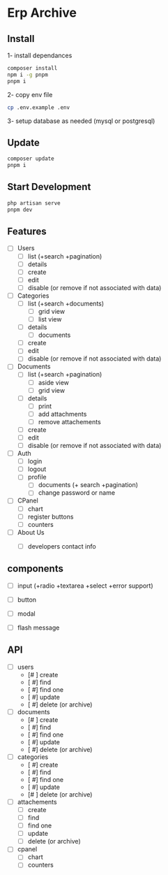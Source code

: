 # Erp Archive

## Install
1- install dependances
```bash
composer install
npm i -g pnpm
pnpm i
```
2- copy env file
```bash
cp .env.example .env
```
3- setup database as needed (mysql or postgresql)

## Update
```bash
composer update
pnpm i
```

## Start Development
```bash
php artisan serve
pnpm dev
```

## Features
- [ ] Users
  - [ ] list (+search +pagination)
  - [ ] details
  - [ ] create
  - [ ] edit
  - [ ] disable (or remove if not associated with data)
- [ ] Categories
  - [ ] list (+search +documents)
    - [ ] grid view
    - [ ] list view
  - [ ] details
    - [ ] documents
  - [ ] create
  - [ ] edit
  - [ ] disable (or remove if not associated with data)
- [ ] Documents
  - [ ] list (+search +pagination)
    - [ ] aside view
    - [ ] grid view
  - [ ] details
    - [ ] print
    - [ ] add attachments
    - [ ] remove attachements
  - [ ] create
  - [ ] edit
  - [ ] disable (or remove if not associated with data)
- [ ] Auth
  - [ ] login
  - [ ] logout
  - [ ] profile
    - [ ] documents (+ search +pagination)
    - [ ] change password or name
- [ ] CPanel
  - [ ] chart
  - [ ] register buttons
  - [ ] counters
- [ ] About Us
  - [ ] developers contact info


## components
- [ ] input (+radio +textarea +select +error support)
- [ ] button
- [ ] modal
- [ ] flash message


## API
- [ ] users
  - [# ] create
  - [ #] find
  - [ #] find one
  - [ #] update
  - [ #] delete (or archive)
- [ ] documents
  - [# ] create
  - [ #] find
  - [ #] find one
  - [ #] update
  - [ #] delete (or archive)
- [ ] categories
  - [ #] create
  - [ #] find
  - [ #] find one
  - [ #] update
  - [# ] delete (or archive)
- [ ] attachements
  - [ ] create
  - [ ] find
  - [ ] find one
  - [ ] update
  - [ ] delete (or archive)
- [ ] cpanel
  - [ ] chart
  - [ ] counters